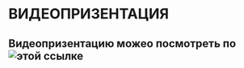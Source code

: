 # ВИДЕОПРИЗЕНТАЦИЯ

## Видеопризентацию можео посмотреть по ![этой ссылке](https://youtu.be/y48Bbto88B0)

